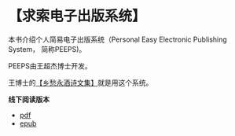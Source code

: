 # 【求索电子出版系统】

本书介绍个人简易电子出版系统（Personal Easy Electronic Publishing System， 简称PEEPS)。

PEEPS由王超杰博士开发。

王博士的[【乡愁永酒诗文集】](https://www.wcj365.xyz)就是用这个系统。

**线下阅读版本**

- [pdf](offline/wcj365_seek.pdf)
- [epub](offline/wcj365_seek.epub)